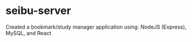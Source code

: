 # seibu-server
Created a bookmark/study manager application using: NodeJS (Express), MySQL, and React
